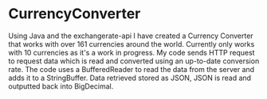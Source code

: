 # CurrencyConverter

Using Java and the exchangerate-api I have created a Currency Converter that works with over 161 currencies around the world. Currently only works with 10 currencies as it's a work in progress. My code sends HTTP request to request data which is read and converted using an up-to-date conversion rate. The code uses a BufferedReader to read the data from the server and adds it to a StringBuffer. Data retrieved stored as JSON, JSON is read and outputted back into BigDecimal.

